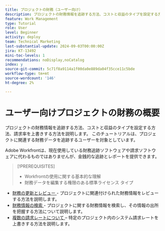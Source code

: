```yaml
---
title: プロジェクトの財務（ユーザー向け）
description: プロジェクトの財務情報を追跡する方法、コストと収益のタイプを設定する方法、請求率を上書きする方法を説明します。
feature: Work Management
type: Tutorial
role: User
level: Beginner
activity: deploy
team: Technical Marketing
last-substantial-update: 2024-09-03T00:00:00Z
jira: KT-13492
mini-toc-levels: 1
recommendations: noDisplay,noCatalog
index: y
source-git-commit: 5c71f8a9114a1f00da0e889da04f35cce11c5bde
workflow-type: tm+mt
source-wordcount: '146'
ht-degree: 2%

---
```



# ユーザー向けプロジェクトの財務の概要

プロジェクトの財務情報を追跡する方法、コストと収益のタイプを設定する方法、請求率を上書きする方法を説明します。 このチュートリアルは、プロジェクトに関連する財務データを追跡するユーザーを対象としています。

Adobe Workfrontは、現在使用している財務追跡ソフトウェアや請求ソフトウェアに代わるものではありませんが、金銭的な追跡とレポートを提供できます。

>[!PREREQUISITES]
>
>* Workfrontの使用に関する基本的な理解
>* 財務データを編集する権限のある標準ライセンス タイプ


* [ 財務の更新とレビュー ](update-and-review-finances.md) - プロジェクトに関連付けられた財務情報をレビューする方法を説明します。
* [ 財務情報の検索 ](find-financial-information.md) - プロジェクトに関する財務情報を検索し、その情報の出所を把握する方法について説明します。
* [ 複数の請求レートについて ](multiple-billing-rates.md) – 特定のプロジェクト内のシステム請求レートを上書きする方法を説明します。
